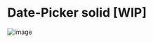 # Date-Picker solid [WIP]




![image](https://github.com/c4miloarriagada/Calendar/assets/95378920/01ac3234-cf0f-42d5-ad3f-0bc499a17e28)
